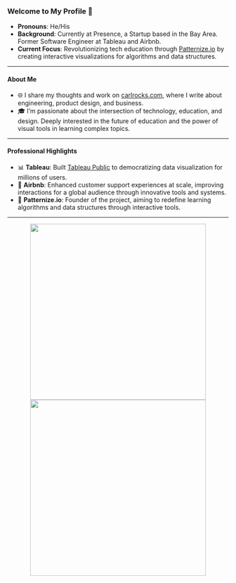### Welcome to My Profile 👋  

- **Pronouns**: He/His  
- **Background**: Currently at Presence, a Startup based in the Bay Area. Former Software Engineer at Tableau and Airbnb.
- **Current Focus**: Revolutionizing tech education through [Patternize.io](https://patternize.github.io) by creating interactive visualizations for algorithms and data structures.  

---

#### **About Me**  
- 🌐 I share my thoughts and work on [carlrocks.com](https://www.carlrocks.com), where I write about engineering, product design, and business.  
- 🎓 I’m passionate about the intersection of technology, education, and design. Deeply interested in the future of education and the power of visual tools in learning complex topics.

---

#### **Professional Highlights**  
- 📊 **Tableau**: Built [Tableau Public](https://public.tableau.com/) to democratizing data visualization for millions of users.
- 🏡 **Airbnb**: Enhanced customer support experiences at scale, improving interactions for a global audience through innovative tools and systems.
- 🚀 **Patternize.io**: Founder of the project, aiming to redefine learning algorithms and data structures through interactive tools.

---

<div align="center">
  <img src="https://readme-daily-quotes.vercel.app/api?author=Steve+Jobs&quote=The+ones+who+are+crazy+enough+to+think+that+they+can+change+the+world,+are+the+ones+who+do.&theme=radical" width="400">
  <a href="https://steamcommunity.com/id/gazcn007/">
    <img src="https://github-readme-steam-card.vercel.app/status/?steamid=76561198027686293&animated_avatar=true&show_recent_game_bg=true" width="400">
  </a>
</div>
